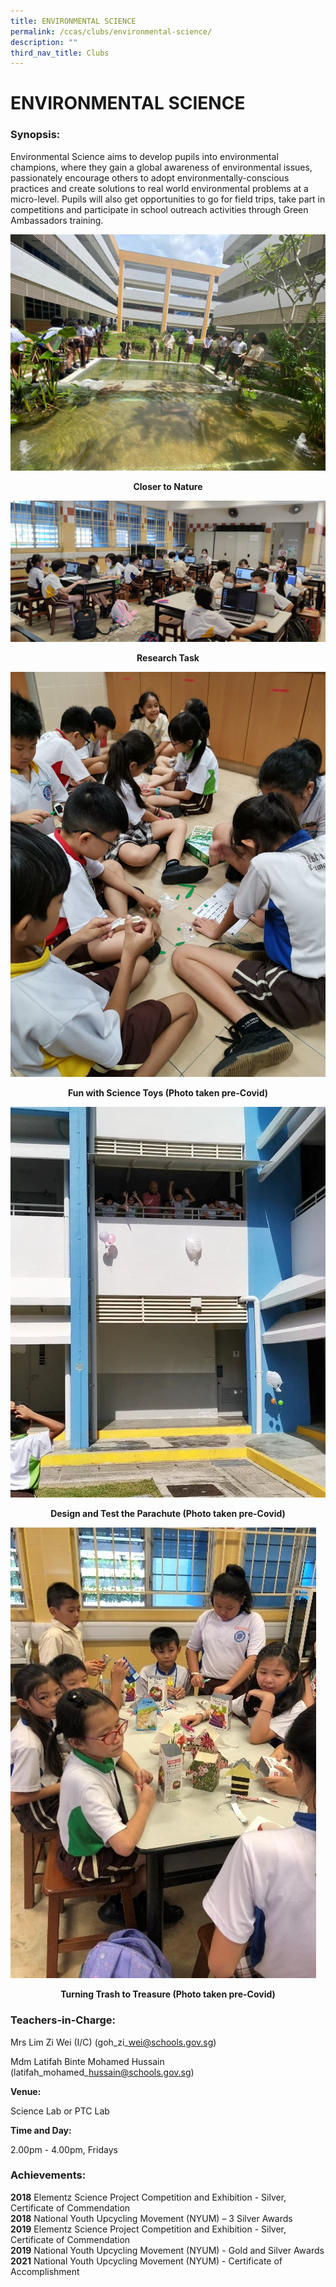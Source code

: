 ```yaml
---
title: ENVIRONMENTAL SCIENCE
permalink: /ccas/clubs/environmental-science/
description: ""
third_nav_title: Clubs
---
```

# ENVIRONMENTAL SCIENCE

### Synopsis:

Environmental Science aims to develop pupils into environmental champions, where they gain a global awareness of environmental issues, passionately encourage others to adopt environmentally-conscious practices and create solutions to real world environmental problems at a micro-level. Pupils will also get opportunities to go for field trips, take part in competitions and participate in school outreach activities through Green Ambassadors training.

![](/images/CCAs/Environmental%20Science/Environmental%20Science_2021_1_Closer%20to%20Nature.jpeg)

<center><b>Closer to Nature</b></center>

![](/images/CCAs/Environmental%20Science/Environmental%20Science_2021_2_Research%20Task.jpg)

<center><b>Research Task</b></center>

![](/images/CCAs/Environmental%20Science/Environmental%20Science_2019_3_Fun%20with%20Science%20Toys.jpg)

<center><b>Fun with Science Toys (Photo taken pre-Covid)</b></center>

![](/images/CCAs/Environmental%20Science/Environmental%20Science_2019_4_Design%20and%20Test%20a%20Parachute.jpg)

<center><b>Design and Test the Parachute (Photo taken pre-Covid)</b></center>

![](/images/CCAs/Environmental%20Science/Environmental%20Science_2019_5_Turning%20Trash%20to%20Treasure.jpg)

<center><b>Turning Trash to Treasure (Photo taken pre-Covid)</b></center>


### Teachers-in-Charge:  

Mrs Lim Zi Wei (I/C) (goh\_zi\_wei@schools.gov.sg)

Mdm Latifah Binte Mohamed Hussain (latifah\_mohamed\_hussain@schools.gov.sg)

  

**Venue:**

Science Lab or PTC Lab

  

**Time and Day:**

2.00pm - 4.00pm, Fridays

  

### Achievements:

**2018** Elementz Science Project Competition and Exhibition - Silver, Certificate of Commendation   
**2018** National Youth Upcycling Movement (NYUM) – 3 Silver Awards   
**2019** Elementz Science Project Competition and Exhibition - Silver, Certificate of Commendation   
**2019** National Youth Upcycling Movement (NYUM) - Gold and Silver Awards   
**2021** National Youth Upcycling Movement (NYUM) - Certificate of Accomplishment